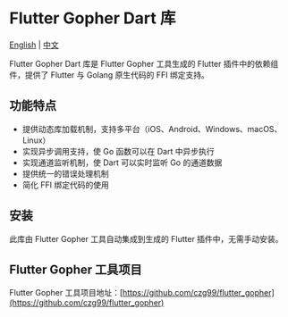 # Flutter Gopher Dart 库

[English](https://github.com/czg99/flutter_gopher/blob/main/dart/README.md) | [中文](https://github.com/czg99/flutter_gopher/blob/main/dart/README_zh.md)

Flutter Gopher Dart 库是 Flutter Gopher 工具生成的 Flutter 插件中的依赖组件，提供了 Flutter 与 Golang 原生代码的 FFI 绑定支持。

## 功能特点

- 提供动态库加载机制，支持多平台（iOS、Android、Windows、macOS、Linux）
- 实现异步调用支持，使 Go 函数可以在 Dart 中异步执行
- 实现通道监听机制，使 Dart 可以实时监听 Go 的通道数据
- 提供统一的错误处理机制
- 简化 FFI 绑定代码的使用

## 安装

此库由 Flutter Gopher 工具自动集成到生成的 Flutter 插件中，无需手动安装。

## Flutter Gopher 工具项目

Flutter Gopher 工具项目地址：[https://github.com/czg99/flutter_gopher](https://github.com/czg99/flutter_gopher)